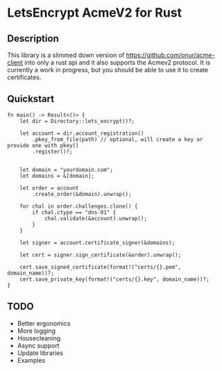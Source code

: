 # LetsEncrypt AcmeV2 for Rust

## Description

This library is a slimmed down version of https://github.com/onur/acme-client into only a rust api and it also supports the Acmev2 protocol. It is currently a work in progress, but you should be able to use it to create certificates.

## Quickstart

```
fn main() -> Result<()> {
    let dir = Directory::lets_encrypt()?;

    let account = dir.account_registration()
        .pkey_from_file(path) // optional, will create a key or provide one with pkey()
        .register()?;


    let domain = "yourdomain.com";
    let domains = &[domain];
    
    let order = account
        .create_order(&domain).unwrap();

    for chal in order.challenges.clone() {
        if chal.ctype == "dns-01" {
            chal.validate(&account).unwrap();
        }
    }

    let signer = account.certificate_signer(&domains);

    let cert = signer.sign_certificate(&order).unwrap();

    cert.save_signed_certificate(format!("certs/{}.pem", domain_name))?;
    cert.save_private_key(format!("certs/{}.key", domain_name))?;
}
```

## TODO

- Better ergonomics
- More logging
- Housecleaning
- Async support
- Update libraries
- Examples

